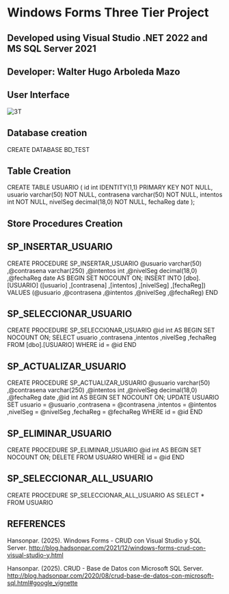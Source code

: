 # Windows Forms Three Tier Project
## Developed using Visual Studio .NET 2022 and MS SQL Server 2021
## Developer: Walter Hugo Arboleda Mazo

## User Interface
![3T](https://github.com/user-attachments/assets/8f409a9b-cca1-4ba0-bffb-3277e544e6e1)

## Database creation
CREATE DATABASE BD_TEST

## Table Creation
CREATE TABLE USUARIO (
    id int IDENTITY(1,1) PRIMARY KEY  NOT NULL,
    usuario varchar(50) NOT NULL,
    contrasena varchar(50)  NOT NULL,
    intentos int NOT NULL,
    nivelSeg decimal(18,0) NOT NULL,
    fechaReg date
    );

## Store Procedures Creation
## SP_INSERTAR_USUARIO
CREATE PROCEDURE SP_INSERTAR_USUARIO
 @usuario varchar(50)
,@contrasena varchar(250)
,@intentos int
,@nivelSeg decimal(18,0)
,@fechaReg date
AS
BEGIN
       SET NOCOUNT ON;
       INSERT INTO [dbo].[USUARIO]
           ([usuario]
           ,[contrasena]
           ,[intentos]
           ,[nivelSeg]
           ,[fechaReg])
     VALUES
           (@usuario
           ,@contrasena
           ,@intentos
           ,@nivelSeg
           ,@fechaReg)
END

## SP_SELECCIONAR_USUARIO
CREATE PROCEDURE SP_SELECCIONAR_USUARIO
 @id int
AS
BEGIN
       SET NOCOUNT ON;
       SELECT  usuario
           ,contrasena
           ,intentos
           ,nivelSeg
           ,fechaReg
       FROM   [dbo].[USUARIO]
       WHERE  id = @id
END

## SP_ACTUALIZAR_USUARIO
CREATE PROCEDURE SP_ACTUALIZAR_USUARIO
 @usuario varchar(50)
,@contrasena varchar(250)
,@intentos int
,@nivelSeg decimal(18,0)
,@fechaReg date
,@id int
AS
BEGIN
       SET NOCOUNT ON;
    UPDATE USUARIO
    SET     usuario = @usuario
                ,contrasena = @contrasena
           ,intentos = @intentos
           ,nivelSeg = @nivelSeg
           ,fechaReg = @fechaReg
       WHERE  id = @id
END

## SP_ELIMINAR_USUARIO
CREATE PROCEDURE SP_ELIMINAR_USUARIO
 @id int
AS
BEGIN
       SET NOCOUNT ON;
       DELETE FROM USUARIO WHERE id = @id
END

## SP_SELECCIONAR_ALL_USUARIO
CREATE PROCEDURE SP_SELECCIONAR_ALL_USUARIO
AS
SELECT * FROM USUARIO


## REFERENCES
Hansonpar. (2025). Windows Forms - CRUD con Visual Studio y SQL Server. http://blog.hadsonpar.com/2021/12/windows-forms-crud-con-visual-studio-y.html

Hansonpar. (2025). CRUD - Base de Datos con Microsoft SQL Server. http://blog.hadsonpar.com/2020/08/crud-base-de-datos-con-microsoft-sql.html#google_vignette
